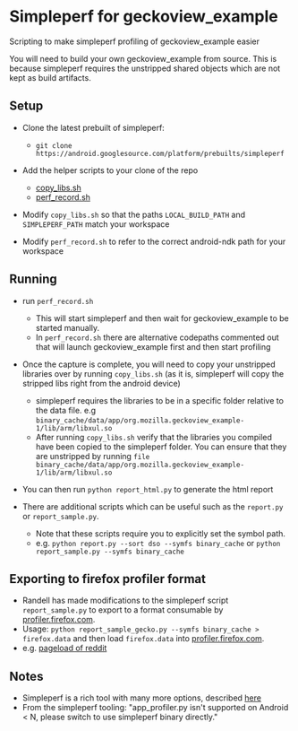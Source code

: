 # Simpleperf for geckoview_example
Scripting to make simpleperf profiling of geckoview_example easier

You will need to build your own geckoview_example from source.
This is because simpleperf requires the unstripped shared objects which are not kept as build artifacts.

## Setup
- Clone the latest prebuilt of simpleperf:
  - ```git clone https://android.googlesource.com/platform/prebuilts/simpleperf```

- Add the helper scripts to your clone of the repo
  -  [copy_libs.sh](https://github.com/acreskeyMoz/simpleperf_for_geckoview_example/blob/master/copy_libs.sh)
  -  [perf_record.sh](https://github.com/acreskeyMoz/simpleperf_for_geckoview_example/blob/master/perf_record.sh)

- Modify `copy_libs.sh` so that the paths `LOCAL_BUILD_PATH` and `SIMPLEPERF_PATH` match your workspace

- Modify `perf_record.sh` to refer to the correct android-ndk path for your workspace

## Running
- run `perf_record.sh` 
  - This will start simpleperf and then wait for geckoview_example to be started manually.
  - In `perf_record.sh` there are alternative codepaths commented out that will launch geckoview_example first and then start profiling

- Once the capture is complete, you will need to copy your unstripped libraries over by running `copy_libs.sh` (as it is, simpleperf will copy the stripped libs right from the android device)
  - simpleperf requires the libraries to be in a specific folder relative to the data file. e.g `binary_cache/data/app/org.mozilla.geckoview_example-1/lib/arm/libxul.so`
  - After running `copy_libs.sh` verify that the libraries you compiled have been copied to the simpleperf folder. You can ensure that they are unstripped by running `file binary_cache/data/app/org.mozilla.geckoview_example-1/lib/arm/libxul.so`
  
- You can then run `python report_html.py` to generate the html report

- There are additional scripts which can be useful such as the `report.py` or `report_sample.py`.
  - Note that these scripts require you to explicitly set the symbol path.
  - e.g.  `python report.py --sort dso --symfs binary_cache` or `python report_sample.py --symfs binary_cache`

## Exporting to firefox profiler format
- Randell has made modifications to the simpleperf script `report_sample.py` to export to a format consumable by [profiler.firefox.com](https://profiler.firefox.com).
- Usage: `python report_sample_gecko.py --symfs binary_cache > firefox.data` and then load `firefox.data` into [profiler.firefox.com](https://profiler.firefox.com).
- e.g. [pageload of reddit](https://perfht.ml/2Vfxs6t)


## Notes
- Simpleperf is a rich tool with many more options, described [here](https://android.googlesource.com/platform/system/extras/+/master/simpleperf/doc/README.md)
- From the simpleperf tooling: "app_profiler.py isn't supported on Android < N, please switch to use
                        simpleperf binary directly."


